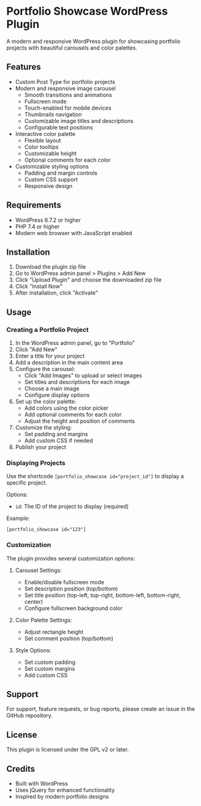 # Portfolio Showcase WordPress Plugin

A modern and responsive WordPress plugin for showcasing portfolio projects with beautiful carousels and color palettes.

## Features

- Custom Post Type for portfolio projects
- Modern and responsive image carousel
  - Smooth transitions and animations
  - Fullscreen mode
  - Touch-enabled for mobile devices
  - Thumbnails navigation
  - Customizable image titles and descriptions
  - Configurable text positions
- Interactive color palette
  - Flexible layout
  - Color tooltips
  - Customizable height
  - Optional comments for each color
- Customizable styling options
  - Padding and margin controls
  - Custom CSS support
  - Responsive design

## Requirements

- WordPress 6.7.2 or higher
- PHP 7.4 or higher
- Modern web browser with JavaScript enabled

## Installation

1. Download the plugin zip file
2. Go to WordPress admin panel > Plugins > Add New
3. Click "Upload Plugin" and choose the downloaded zip file
4. Click "Install Now"
5. After installation, click "Activate"

## Usage

### Creating a Portfolio Project

1. In the WordPress admin panel, go to "Portfolio"
2. Click "Add New"
3. Enter a title for your project
4. Add a description in the main content area
5. Configure the carousel:
   - Click "Add Images" to upload or select images
   - Set titles and descriptions for each image
   - Choose a main image
   - Configure display options
6. Set up the color palette:
   - Add colors using the color picker
   - Add optional comments for each color
   - Adjust the height and position of comments
7. Customize the styling:
   - Set padding and margins
   - Add custom CSS if needed
8. Publish your project

### Displaying Projects

Use the shortcode `[portfolio_showcase id="project_id"]` to display a specific project.

Options:
- `id`: The ID of the project to display (required)

Example:
```
[portfolio_showcase id="123"]
```

### Customization

The plugin provides several customization options:

1. Carousel Settings:
   - Enable/disable fullscreen mode
   - Set description position (top/bottom)
   - Set title position (top-left, top-right, bottom-left, bottom-right, center)
   - Configure fullscreen background color

2. Color Palette Settings:
   - Adjust rectangle height
   - Set comment position (top/bottom)

3. Style Options:
   - Set custom padding
   - Set custom margins
   - Add custom CSS

## Support

For support, feature requests, or bug reports, please create an issue in the GitHub repository.

## License

This plugin is licensed under the GPL v2 or later.

## Credits

- Built with WordPress
- Uses jQuery for enhanced functionality
- Inspired by modern portfolio designs 